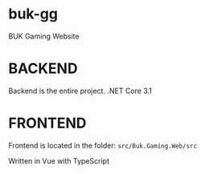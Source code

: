 # buk-gg
BUK Gaming Website

# BACKEND
Backend is the entire project. .NET Core 3.1

# FRONTEND
Frontend is located in the folder: `src/Buk.Gaming.Web/src`

Written in Vue with TypeScript
